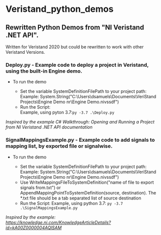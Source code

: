 # Veristand_python_demos

## Rewritten Python Demos from "NI Veristand .NET API".
Written for Veristand 2020 but could be rewritten to work with other Veristand Versions.

### **Deploy.py** - Example code to deploy a project in Veristand, using the built-in Engine demo.

* To run the demo
  
  * Set the variable SystemDefinitionFilePath to your project path:  
    Example: System.String("C:\\Users\\dsamuels\\Documents\\VeriStand Projects\\Engine Demo nr\\Engine Demo.nivssdf")
  * Run the Script:  
    Example, using pyton 3.7:`py -3.7 .\Deploy.py`
  
 *Inspired by the example C# Walkthrough: Opening and Running a Project from NI Veristand .NET API documentation*
 
### **SignalMappingsExample.py** - Example code to add signals to mapping list, by exported file or signalwise.

* To run the demo

  * Set the variable SystemDefinitionFilePath to your project path:  
    Example: System.String("C:\\Users\\dsamuels\\Documents\\VeriStand Projects\\Engine Demo nr\\Engine Demo.nivssdf")
  * Use WriteMappingsFileToSystemDefinition("name of file to export signals from.txt") or 
    AppendMappingPointToSystemDefinition(source, destination). The *.txt file should be a tab separated list of 
    source destination
  * Run the Script:
    Example, using python 3.7: `py -3.7 .\SignalMappingsExample.py`
  
 *Inspired by the example: https://knowledge.ni.com/KnowledgeArticleDetails?id=kA00Z0000004AQlSAM* 
  
